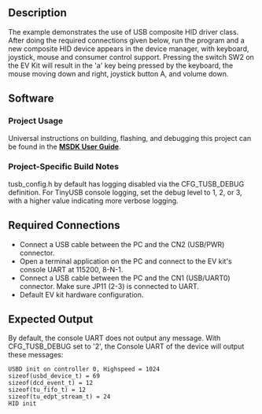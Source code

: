 ## Description

The example demonstrates the use of USB composite HID driver class. After doing the required connections given below, run the program and a new composite
HID device appears in the device manager, with keyboard, joystick, mouse and consumer control support. Pressing the switch SW2 on the EV Kit will result
in the 'a' key being pressed by the keyboard, the mouse moving down and right, joystick button A, and volume down.


## Software

### Project Usage

Universal instructions on building, flashing, and debugging this project can be found in the **[MSDK User Guide](https://analogdevicesinc.github.io/msdk/USERGUIDE/)**.

### Project-Specific Build Notes

tusb_config.h by default has logging disabled via the CFG_TUSB_DEBUG definition.
For TinyUSB console logging, set the debug level to 1, 2, or 3, with a higher value
indicating more verbose logging.

## Required Connections

-   Connect a USB cable between the PC and the CN2 (USB/PWR) connector.
-   Open a terminal application on the PC and connect to the EV kit's console UART at 115200, 8-N-1.
-   Connect a USB cable between the PC and the CN1 (USB/UART0) connector. Make sure JP11 (2-3) is connected to UART.
-   Default EV kit hardware configuration.

## Expected Output

By default, the console UART does not output any message.  With CFG_TUSB_DEBUG set
to '2', the Console UART of the device will output these messages:

```
USBD init on controller 0, Highspeed = 1024
sizeof(usbd_device_t) = 69
sizeof(dcd_event_t) = 12
sizeof(tu_fifo_t) = 12
sizeof(tu_edpt_stream_t) = 24
HID init
```
